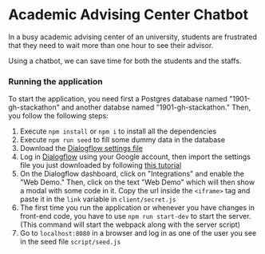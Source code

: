 # Academic Advising Center Chatbot

In a busy academic advising center of an university, students are frustrated that they need to wait more than one hour to see their advisor.

Using a chatbot, we can save time for both the students and the staffs.

### Running the application

To start the application, you need first a Postgres database named "1901-gh-stackathon" and another databse named "1901-gh-stackathon." Then, you follow the following steps:

1.  Execute `npm install` or `npm i` to install all the dependencies
2.  Execute `npm run seed` to fill some dummy data in the database
3.  Download the [Dialogflow settings file](https://github.com/vchu22/1901-GH-Stackathon/releases/download/1.0/AcademicBot.zip)
4.  Log in [Dialogflow](https://console.dialogflow.com/api-client/#/login) using your Google account, then import the settings file you just downloaded by following [this tutorial](https://dialogflow.com/docs/agents/export-import-restore)
5.  On the Dialogflow dashboard, click on "Integrations" and enable the "Web Demo." Then, click on the text "Web Demo" which will then show a modal with some code in it. Copy the url inside the `<iframe>` tag and paste it in the `link` variable in `client/secret.js`
6.  The first time you run the application or whenever you have changes in front-end code, you have to use `npm run start-dev` to start the server. (This command will start the webpack along with the server script)
7.  Go to `localhost:8080` in a browser and log in as one of the user you see in the seed file `script/seed.js`

